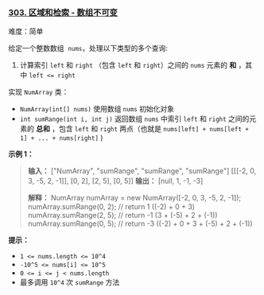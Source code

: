 ﻿### [303\. 区域和检索 - 数组不可变](https://leetcode.cn/problems/range-sum-query-immutable/)

难度：简单

给定一个整数数组  `nums`，处理以下类型的多个查询:

1. 计算索引 `left` 和 `right` （包含 `left` 和 `right`）之间的 `nums` 元素的 **和** ，其中 `left <= right`

实现 `NumArray` 类：

- `NumArray(int[] nums)` 使用数组 `nums` 初始化对象
- `int sumRange(int i, int j)` 返回数组 `nums` 中索引 `left` 和 `right` 之间的元素的 **总和** ，包含 `left` 和 `right` 两点（也就是 `nums[left] + nums[left + 1] + ... + nums[right]` )

**示例 1：**

> **输入：**
> ["NumArray", "sumRange", "sumRange", "sumRange"]
> \[\[[-2, 0, 3, -5, 2, -1]], [0, 2], [2, 5], [0, 5]]
> **输出：**
> [null, 1, -1, -3]
>  
> **解释：**
> NumArray numArray = new NumArray([-2, 0, 3, -5, 2, -1]);
> numArray.sumRange(0, 2); // return 1 ((-2) + 0 + 3)
> numArray.sumRange(2, 5); // return -1 (3 + (-5) + 2 + (-1))
> numArray.sumRange(0, 5); // return -3 ((-2) + 0 + 3 + (-5) + 2 + (-1))

**提示：**

- `1 <= nums.length <= 10^4`
- `-10^5 <= nums[i] <= 10^5`
- `0 <= i <= j < nums.length`
- 最多调用 `10^4` 次 `sumRange` 方法

